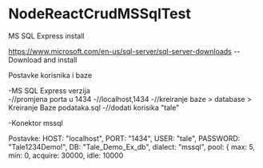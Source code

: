# NodeReactCrudMSSqlTest


MS SQL Express install

https://www.microsoft.com/en-us/sql-server/sql-server-downloads
      --Download and install

Postavke korisnika i baze 

-MS SQL Express verzija  
    -//promjena porta u  1434 
    -//localhost,1434
    -//kreiranje baze > database > Kreiranje Baze podataka.sql
    -//dodati korisika "tale"


-Konektor mssql

Postavke:
    HOST: "localhost",
    PORT: "1434",
    USER: "tale",
    PASSWORD: "Tale1234Demo!",
    DB: "Tale_Demo_Ex_db",
    dialect: "mssql",
    pool: {
      max: 5,
      min: 0,
      acquire: 30000,
      idle: 10000
